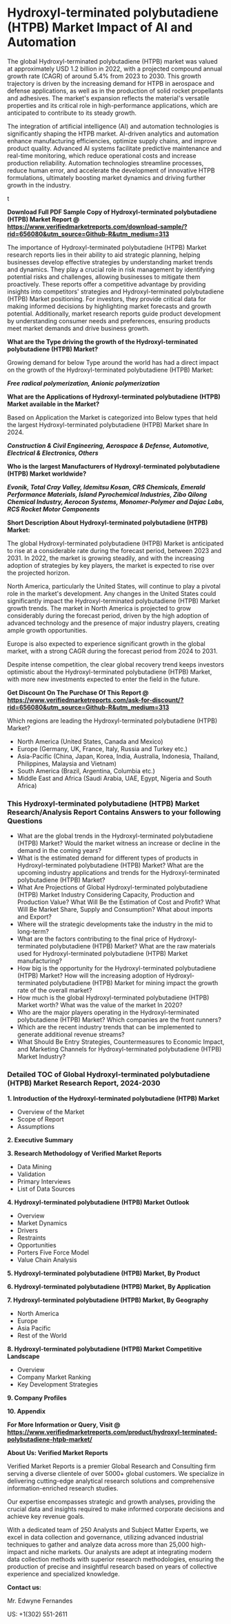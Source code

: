 <meta name="title" content="Global Hydroxyl-terminated polybutadiene (HTPB) Market Impact of AI and Automation"><meta name="description" content="The global Hydroxyl-terminated polybutadiene (HTPB) market was valued at approximately USD 1.2 billion in 2022, with a projected compound annual growth rate (CAGR) of "><meta name="title" content="Hydroxyl-terminated polybutadiene (HTPB) Market Size, Share, Scope, Trends, Growth, Opportunities, Analysis, Forecast"><h1>Hydroxyl-terminated polybutadiene (HTPB) Market Impact of AI and Automation</h1><p>The global Hydroxyl-terminated polybutadiene (HTPB) market was valued at approximately USD 1.2 billion in 2022, with a projected compound annual growth rate (CAGR) of around 5.4% from 2023 to 2030. This growth trajectory is driven by the increasing demand for HTPB in aerospace and defense applications, as well as in the production of solid rocket propellants and adhesives. The market's expansion reflects the material's versatile properties and its critical role in high-performance applications, which are anticipated to contribute to its steady growth.</p><p>The integration of artificial intelligence (AI) and automation technologies is significantly shaping the HTPB market. AI-driven analytics and automation enhance manufacturing efficiencies, optimize supply chains, and improve product quality. Advanced AI systems facilitate predictive maintenance and real-time monitoring, which reduce operational costs and increase production reliability. Automation technologies streamline processes, reduce human error, and accelerate the development of innovative HTPB formulations, ultimately boosting market dynamics and driving further growth in the industry.</p>t</p><p id="" class=""><strong>Download Full PDF Sample Copy of Hydroxyl-terminated polybutadiene (HTPB) Market Report @ <a href="https://www.verifiedmarketreports.com/download-sample/?rid=656080&utm_source=Github-R&utm_medium=313" target="_blank">https://www.verifiedmarketreports.com/download-sample/?rid=656080&utm_source=Github-R&utm_medium=313</a></strong></p><p>The importance of&nbsp;Hydroxyl-terminated polybutadiene (HTPB) Market research reports lies in their ability to aid strategic planning, helping businesses develop effective strategies by understanding market trends and dynamics. They play a crucial role in risk management by identifying potential risks and challenges, allowing businesses to mitigate them proactively. These reports offer a competitive advantage by providing insights into competitors' strategies and Hydroxyl-terminated polybutadiene (HTPB) Market positioning. For investors, they provide critical data for making informed decisions by highlighting market forecasts and growth potential. Additionally, market research reports guide product development by understanding consumer needs and preferences, ensuring products meet market demands and drive business growth.</p><p><strong>What are the&nbsp;Type driving the growth of the Hydroxyl-terminated polybutadiene (HTPB) Market?</strong></p><p id="" class="">Growing demand for below Type around the world has had a direct impact on the growth of the Hydroxyl-terminated polybutadiene (HTPB) Market:</p><em><strong>Free radical polymerization, Anionic polymerization</strong></em></p><strong>What are the&nbsp;Applications&nbsp;of Hydroxyl-terminated polybutadiene (HTPB) Market available in the Market?</strong></p><p id="" class="">Based on Application the Market is categorized into Below types that held the largest Hydroxyl-terminated polybutadiene (HTPB) Market share In 2024.</p><em><strong>Construction & Civil Engineering, Aerospace & Defense, Automotive, Electrical & Electronics, Others</strong></em></p><strong>Who is the largest Manufacturers of Hydroxyl-terminated polybutadiene (HTPB) Market worldwide?</strong></p><p><em><strong>Evonik, Total Cray Valley, Idemitsu Kosan, CRS Chemicals, Emerald Performance Materials, Island Pyrochemical Industries, Zibo Qilong Chemical Industry, Aerocon Systems, Monomer-Polymer and Dajac Labs, RCS Rocket Motor Components</strong></em></p><p id="" class=""><strong>Short Description About Hydroxyl-terminated polybutadiene (HTPB) Market:</strong></p><p>The global Hydroxyl-terminated polybutadiene (HTPB) Market is anticipated to rise at a considerable rate during the forecast period, between 2023 and 2031. In 2022, the market is growing steadily, and with the increasing adoption of strategies by key players, the market is expected to rise over the projected horizon.</p><p>North America, particularly the United States, will continue to play a pivotal role in the market's development. Any changes in the United States could significantly impact the Hydroxyl-terminated polybutadiene (HTPB) Market growth trends. The market in North America is projected to grow considerably during the forecast period, driven by the high adoption of advanced technology and the presence of major industry players, creating ample growth opportunities.</p><p>Europe is also expected to experience significant growth in the global market, with a strong CAGR during the forecast period from 2024 to 2031.</p><p>Despite intense competition, the clear global recovery trend keeps investors optimistic about the Hydroxyl-terminated polybutadiene (HTPB) Market, with more new investments expected to enter the field in the future.</p><p id="" class=""><strong>Get Discount On The Purchase Of This Report @ <a href="https://www.verifiedmarketreports.com/ask-for-discount/?rid=656080&utm_source=Github-R&utm_medium=313" target="_blank">https://www.verifiedmarketreports.com/ask-for-discount/?rid=656080&utm_source=Github-R&utm_medium=313</a></strong></p>Which regions are leading the Hydroxyl-terminated polybutadiene (HTPB) Market?</p><ul><li>North America (United States, Canada and Mexico)</li><li>Europe (Germany, UK, France, Italy, Russia and Turkey etc.)</li><li>Asia-Pacific (China, Japan, Korea, India, Australia, Indonesia, Thailand, Philippines, Malaysia and Vietnam)</li><li>South America (Brazil, Argentina, Columbia etc.)</li><li>Middle East and Africa (Saudi Arabia, UAE, Egypt, Nigeria and South Africa)</li></ul><h3 id="" class="">This Hydroxyl-terminated polybutadiene (HTPB) Market Research/Analysis Report Contains Answers to your following Questions</h3><ul><li>What are the global trends in the Hydroxyl-terminated polybutadiene (HTPB) Market? Would the market witness an increase or decline in the demand in the coming years?</li><li>What is the estimated demand for different types of products in Hydroxyl-terminated polybutadiene (HTPB) Market? What are the upcoming industry applications and trends for the Hydroxyl-terminated polybutadiene (HTPB) Market?</li><li>What Are Projections of Global Hydroxyl-terminated polybutadiene (HTPB) Market Industry Considering Capacity, Production and Production Value? What Will Be the Estimation of Cost and Profit? What Will Be Market Share, Supply and Consumption? What about imports and Export?</li><li>Where will the strategic developments take the industry in the mid to long-term?</li><li>What are the factors contributing to the final price of Hydroxyl-terminated polybutadiene (HTPB) Market? What are the raw materials used for Hydroxyl-terminated polybutadiene (HTPB) Market manufacturing?</li><li>How big is the opportunity for the Hydroxyl-terminated polybutadiene (HTPB) Market? How will the increasing adoption of Hydroxyl-terminated polybutadiene (HTPB) Market for mining impact the growth rate of the overall market?</li><li>How much is the global Hydroxyl-terminated polybutadiene (HTPB) Market worth? What was the value of the market In 2020?</li><li>Who are the major players operating in the Hydroxyl-terminated polybutadiene (HTPB) Market? Which companies are the front runners?</li><li>Which are the recent industry trends that can be implemented to generate additional revenue streams?</li><li>What Should Be Entry Strategies, Countermeasures to Economic Impact, and Marketing Channels for Hydroxyl-terminated polybutadiene (HTPB) Market Industry?</li></ul><h3 id="" class="">Detailed TOC of Global Hydroxyl-terminated polybutadiene (HTPB) Market Research Report, 2024-2030</h3><p id="" class=""><strong>1. Introduction of the Hydroxyl-terminated polybutadiene (HTPB) Market</strong></p><ul><li>Overview of the Market</li><li>Scope of Report</li><li>Assumptions</li></ul><p id="" class=""><strong>2. Executive Summary</strong></p><p id="" class=""><strong>3. Research Methodology of Verified Market Reports</strong></p><ul><li>Data Mining</li><li>Validation</li><li>Primary Interviews</li><li>List of Data Sources</li></ul><p id="" class=""><strong>4. Hydroxyl-terminated polybutadiene (HTPB) Market Outlook</strong></p><ul><li>Overview</li><li>Market Dynamics</li><li>Drivers</li><li>Restraints</li><li>Opportunities</li><li>Porters Five Force Model</li><li>Value Chain Analysis</li></ul><p id="" class=""><strong>5. Hydroxyl-terminated polybutadiene (HTPB) Market, By Product</strong></p><p id="" class=""><strong>6. Hydroxyl-terminated polybutadiene (HTPB) Market, By Application</strong></p><p id="" class=""><strong>7. Hydroxyl-terminated polybutadiene (HTPB) Market, By Geography</strong></p><ul><li>North America</li><li>Europe</li><li>Asia Pacific</li><li>Rest of the World</li></ul><p id="" class=""><strong>8. Hydroxyl-terminated polybutadiene (HTPB) Market Competitive Landscape</strong></p><ul><li>Overview</li><li>Company Market Ranking</li><li>Key Development Strategies</li></ul><p id="" class=""><strong>9. Company Profiles</strong></p><p id="" class=""><strong>10. Appendix</strong></p><p id="" class=""><strong>For More Information or Query, Visit @ <a href="https://www.verifiedmarketreports.com/product/hydroxyl-terminated-polybutadiene-htpb-market/" target="_blank">https://www.verifiedmarketreports.com/product/hydroxyl-terminated-polybutadiene-htpb-market/</a></strong></p><p id="" class=""><strong>About Us: Verified Market Reports</strong></p><p id="" class="">Verified Market Reports is a premier Global Research and Consulting firm serving a diverse clientele of over 5000+ global customers. We specialize in delivering cutting-edge analytical research solutions and comprehensive information-enriched research studies.</p><p id="" class="">Our expertise encompasses strategic and growth analyses, providing the crucial data and insights required to make informed corporate decisions and achieve key revenue goals.</p><p id="" class="">With a dedicated team of 250 Analysts and Subject Matter Experts, we excel in data collection and governance, utilizing advanced industrial techniques to gather and analyze data across more than 25,000 high-impact and niche markets. Our analysts are adept at integrating modern data collection methods with superior research methodologies, ensuring the production of precise and insightful research based on years of collective experience and specialized knowledge.</p><p id="" class=""><strong>Contact us:</strong></p><p id="" class="">Mr. Edwyne Fernandes</p><p id="" class="">US: +1(302) 551-2611</p>